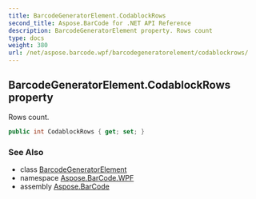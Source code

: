 ```yaml
---
title: BarcodeGeneratorElement.CodablockRows
second_title: Aspose.BarCode for .NET API Reference
description: BarcodeGeneratorElement property. Rows count
type: docs
weight: 380
url: /net/aspose.barcode.wpf/barcodegeneratorelement/codablockrows/
---
```

## BarcodeGeneratorElement.CodablockRows property

Rows count.

```csharp
public int CodablockRows { get; set; }
```

### See Also

* class [BarcodeGeneratorElement](../)
* namespace [Aspose.BarCode.WPF](../../barcodegeneratorelement/)
* assembly [Aspose.BarCode](../../../)


